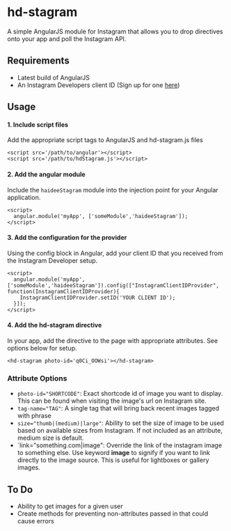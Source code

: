 hd-stagram
==========

A simple AngularJS module for Instagram that allows you to drop directives onto your app
and poll the Instagram API.

## Requirements

- Latest build of AngularJS
- An Instagram Developers client ID (Sign up for one [here](http://instagram.com/developer))

## Usage

#### 1. Include script files

Add the appropriate script tags to AngularJS and hd-stagram.js files

```
<script src='/path/to/angular'></script>
<script src='/path/to/hdStagram.js'></script>
```

#### 2. Add the angular module
Include the `haideeStagram` module into the injection point for your Angular application.
```
<script>
  angular.module('myApp', ['someModule','haideeStagram']);
</script>
```

#### 3. Add the configuration for the provider
Using the config block in Angular, add your client ID that you received from the Instagram Developer setup.
```
<script>
  angular.module('myApp', ['someModule','haideeStagram']).config(["InstagramClientIDProvider", function(InstagramClientIDProvider){
    InstagramClientIDProvider.setID('YOUR CLIENT ID');
  }]);
</script>
```

#### 4. Add the hd-stagram directive
In your app, add the directive to the page with appropriate attributes. See options below for setup.
```
<hd-stagram photo-id='q0Ci_OOWsi'></hd-stagram>
```

### Attribute Options
* `photo-id="SHORTCODE"`: Exact shortcode id of image you want to display. This can be found when visiting the image's url on Instagram site.
* `tag-name="TAG"`: A single tag that will bring back recent images tagged with phrase
* `size="thumb|(medium)|large"`: Ability to set the size of image to be used based on available sizes from Instagram. If not included as an attribute, medium size is default.
* `link="something.com|image": Override the link of the instagram image to something else. Use keyword **image** to signify if you want to link directly to the image source. This is useful for lightboxes or gallery images.

## To Do
* Ability to get images for a given user
* Create methods for preventing non-attributes passed in that could cause errors
